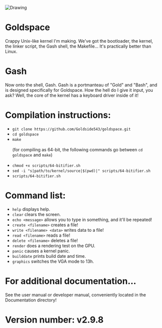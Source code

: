 ![Drawing](https://github.com/user-attachments/assets/341a14bd-a23a-4742-ac67-bb30a29c6892)

# Goldspace
Crappy Unix-like kernel I'm making. We've got the bootloader, the kernel, the linker script, the Gash shell, the Makefile...
It's practically better than Linux.
# Gash
Now onto the shell, Gash. Gash is a portmanteau of "Gold" and "Bash", and is designed specifically for Goldspace. How the hell do I give it input, you ask? Well, the core of the kernel has a keyboard driver inside of it!
# Compilation instructions:
* `git clone https://github.com/Goldside543/goldspace.git`
* `cd goldspace`
* `make` <br> <br>
(for compiling as 64-bit, the following commands go between `cd goldspace` and `make`) <br> <br>
* `chmod +x scripts/64-bitifier.sh`
* `sed -i "s|path/to/kernel/source|$(pwd)|" scripts/64-bitifier.sh`
* `scripts/64-bitifier.sh`
# Command list:
* `help` displays help.
* `clear` clears the screen.
* `echo <message>` allows you to type in something, and it'll be repeated!
* `create <filename>` creates a file!
* `write <filename> <data>` writes data to a file!
* `read <filename>` reads a file!
* `delete <filename>` deletes a file!
* `render` does a rendering test on the GPU.
* `panic` causes a kernel panic.
* `builddate` prints build date and time.
* `graphics` switches the VGA mode to 13h.
# For additional documentation...
See the user manual or developer manual, conveniently located in the Documentation directory!
# Version number: v2.9.8
